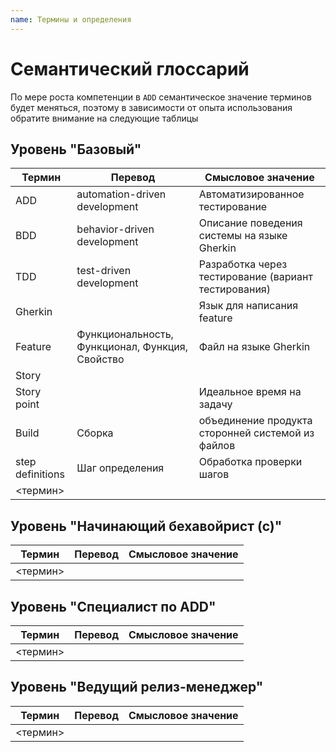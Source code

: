```yaml
---
name: Термины и определения
---
```


# Семантический глоссарий

По мере роста компетенции в `ADD` семантическое значение терминов будет меняться, поэтому в зависимости от опыта использования обратите внимание на следующие таблицы

## Уровень "Базовый"

Термин | Перевод | Смысловое значение  |
--- | --- | ---  |
ADD| automation-driven development | Автоматизированное тестирование  |
BDD| behavior-driven development  | Описание поведения системы на языке Gherkin |
TDD|  test-driven development  | Разработка через тестирование (вариант тестирования)  |
Gherkin | | Язык для написания feature | Язык написания спецификаций |
Feature | Функциональность, Функционал, Функция, Свойство | Файл на языке Gherkin |
Story |   |   |   |
Story point |   | Идеальное время на задачу  |  Попытка угадать за сколько я сделаю задачу  |
Build | Сборка  | объединение продукта сторонней системой из файлов |
step definitions | Шаг определения | Обработка проверки шагов | |
<термин> |   |   |

## Уровень "Начинающий бехавойрист (с)"

Термин | Перевод | Смысловое значение  |
--- | --- | ---  |
<термин> |   |   |

## Уровень "Специалист по ADD"

Термин | Перевод | Смысловое значение  |
--- | --- | ---  |
<термин> |   |   |

## Уровень "Ведущий релиз-менеджер"

Термин | Перевод | Смысловое значение  |
--- | --- | ---  |
<термин> |   |   |
